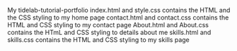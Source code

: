 My tidelab-tutorial-portfolio
index.html and style.css contains the HTML and the CSS styling to my home page
contact.html and contact.css contains the HTML and CSS styling to my contact page
About.html and About.css contains the HTmL and CSS styling to details about me
skills.html and skills.css contains the HTML and CSS styling to my skills page
